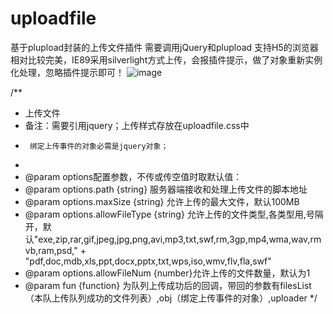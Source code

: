 # uploadfile
基于plupload封装的上传文件插件
需要调用jQuery和plupload
支持H5的浏览器相对比较完美，IE89采用silverlight方式上传，会报插件提示，做了对象重新实例化处理，忽略插件提示即可！
![image](http://cdn.attach.qdfuns.com/notes/pics/201706/29/141154j9ifzlfnguf77luc.png)

/**
 * 上传文件
 * 备注：需要引用jquery；上传样式存放在uploadfile.css中
 * 		绑定上传事件的对象必需是jquery对象；
 *
 * @param options配置参数，不传或传空值时取默认值：
 * @param options.path {string} 服务器端接收和处理上传文件的脚本地址
 * @param options.maxSize {string} 允许上传的最大文件，默认100MB
 * @param options.allowFileType {string} 允许上传的文件类型,各类型用,号隔开，默认"exe,zip,rar,gif,jpeg,jpg,png,avi,mp3,txt,swf,rm,3gp,mp4,wma,wav,rmvb,ram,psd," +
 	"pdf,doc,mdb,xls,ppt,docx,pptx,txt,wps,iso,wmv,flv,fla,swf"
 * @param options.allowFileNum {number}允许上传的文件数量，默认为1
 * @param fun {function} 为队列上传成功后的回调，带回的参数有filesList（本队上传队列成功的文件列表）,obj（绑定上传事件的对象）,uploader
 */
